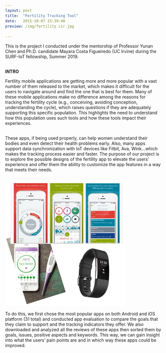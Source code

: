 ```yaml
---
layout: post
title:  "Fertility Tracking Tool"
date:   2015-10-07 15:39:40
preview: /img/fertility cir.jpg

---
```


This is the project I conducted under the mentorship of Professor Yunan Chen and Ph.D. candidate Mayara Costa Figueiredo (UC Irvine)
during the SURF-IoT fellowship, Summer 2019.<br><br> 

**INTRO**<br>

Fertility mobile applications are getting more and more popular with a vast number of them released to the market, which makes it difficult for the users to navigate around and find the one that is best for them. Many of these mobile applications make no difference among the reasons for tracking the fertility cycle (e.g., conceiving, avoiding conception, understanding the cycle), which raises questions if they are adequately supporting this specific population. This highlights the need to understand how this population uses such tools and how these tools impact their experiences.<br><br>

These apps, if being used properly, can help women understand their bodies and even detect their health problems early. Also, many apps support data synchronization with IoT devices like Fitbit, Ava, Wink...which makes the tracking process easier and faster. The purpose of our project is to explore the possible designs of the fertility app to elevate the users’ experience and offer them the ability to customize the app features in a way that meets their needs.<br><br>

<img src="/img/fertility gear.jpg" height="400"/> <br>

To do this, we first chose the most popular apps on both Android and iOS platform (31 total) and conducted app evaluation to compare the goals that they claim to support and the tracking indicators they offer. We also downloaded and analyzed all the reviews of these apps then sorted them by goals, issues, positive aspects and keywords. This way, we can gain insight into what the users’ pain points are and in which way these apps could be improved.
